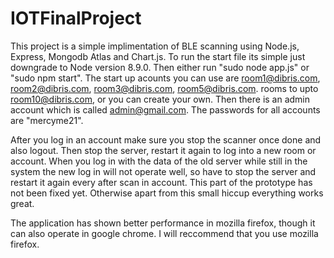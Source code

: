 # IOTFinalProject
This project is a simple implimentation of BLE scanning using Node.js, Express, Mongodb Atlas and Chart.js. To run the start file its simple just downgrade to
Node version 8.9.0. Then either run "sudo node app.js" or "sudo npm start". The start up acounts you can use are room1@dibris.com, room2@dibris.com, room3@dibris.com, room5@dibris.com.
rooms to upto room10@dibris.com, or you can create your own. Then there is an admin account which is called admin@gmail.com. The passwords for all accounts are "mercyme21". 

After you log in an account make sure you stop the scanner once done and also logout. Then stop the server, restart it again to log into a new room or account. When
you log in with the data of the old server while still in the system the new log in will not operate well, so have to stop the server and restart it again every after scan in account. This part of the prototype has not been fixed yet. Otherwise apart from this small hiccup everything works great.

The application has shown better performance in mozilla firefox, though it can also operate in google chrome. I will reccommend that you use mozilla firefox. 
